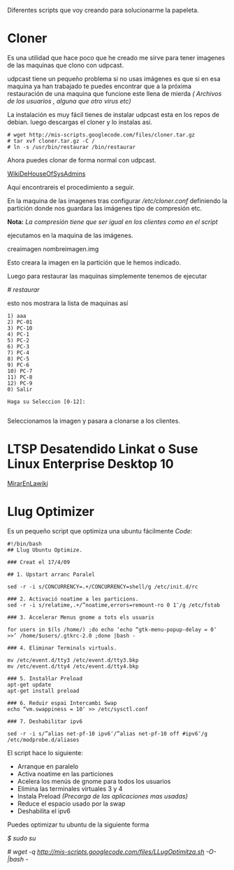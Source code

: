 Diferentes scripts que voy creando para solucionarme la papeleta.

# Cloner #

Es una utilidad que hace poco que he creado me sirve para tener imagenes de las maquinas
que clono con udpcast.

udpcast tiene un pequeño problema si no usas imágenes es que si en esa maquina ya han trabajado te puedes encontrar que a la próxima restauración de una maquina que funcione este llena de mierda _( Archivos de los usuarios , alguna que otro virus etc)_

La instalación es muy fácil tienes de instalar udpcast esta en los repos de debian.
luego descargas el cloner y lo instalas así.
```
# wget http://mis-scripts.googlecode.com/files/cloner.tar.gz
# tar xvf cloner.tar.gz -C /
# ln -s /usr/bin/restaurar /bin/restaurar
```

Ahora puedes clonar de forma normal con udpcast.

[WikiDeHouseOfSysAdmins](http://wiki.houseofsysadmins.com/spip.php?article15)

Aquí encontrareis el procedimiento a seguir.

En la maquina de las imagenes tras configurar _/etc/cloner.conf_ definiendo la partición donde nos guardara las imágenes tipo de compresión etc.

**Nota:** _La compresión tiene que ser igual en los clientes como en el script_

ejecutamos en la maquina de las imágenes.

creaimagen nombreimagen.img

Esto creara la imagen en la partición que le hemos indicado.

Luego para restaurar las maquinas simplemente tenemos de ejecutar

_# restaurar_

esto nos mostrara la lista de maquinas así

```
1) aaa 
2) PC-01 
3) PC-10 
4) PC-1 
5) PC-2 
6) PC-3 
7) PC-4 
8) PC-5 
9) PC-6 
10) PC-7 
11) PC-8 
12) PC-9 
0) Salir

Haga su Seleccion [0-12]: 


```

Seleccionamos la imagen y pasara a clonarse a los clientes.

# LTSP Desatendido Linkat o Suse Linux Enterprise Desktop 10 #

[MirarEnLawiki](http://code.google.com/p/mis-scripts/wiki/LTSPLinkatOSuseLinuxEnterpriseDesktop)

# Llug Optimizer #

Es un pequeño script que optimiza una ubuntu fácilmente
_Code:_

```
#!/bin/bash
## Llug Ubuntu Optimize.

### Creat el 17/4/09

## 1. Upstart arranc Paralel

sed -r -i s/CONCURRENCY=.+/CONCURRENCY=shell/g /etc/init.d/rc

### 2. Activació noatime a les particions.
sed -r -i s/relatime,.+/”noatime,errors=remount-ro 0 1″/g /etc/fstab

### 3. Accelerar Menus gnome a tots els usuaris

for users in $(ls /home/) ;do echo ‘echo “gtk-menu-popup-delay = 0″ >>’ /home/$users/.gtkrc-2.0 ;done |bash -

### 4. Eliminar Terminals virtuals.

mv /etc/event.d/tty3 /etc/event.d/tty3.bkp
mv /etc/event.d/tty4 /etc/event.d/tty4.bkp

### 5. Instaŀlar Preload
apt-get update
apt-get install preload

### 6. Reduir espai Intercambi Swap
echo “vm.swappiness = 10″ >> /etc/sysctl.conf

### 7. Deshabilitar ipv6

sed -r -i s/”alias net-pf-10 ipv6″/”alias net-pf-10 off #ipv6″/g /etc/modprobe.d/aliases
```

El script hace lo siguiente:
  * Arranque en paralelo
  * Activa noatime en las particiones
  * Acelera los menús de gnome para todos los usuarios
  * Elimina las terminales virtuales 3 y 4
  * Instala Preload _(Precarga de las aplicaciones mas usadas)_
  * Reduce el espacio usado por la swap
  * Deshabilita el ipv6

Puedes optimizar tu ubuntu de la siguiente forma

_$ sudo su_

_# wget -q  http://mis-scripts.googlecode.com/files/LLugOptimitza.sh   -O- |bash -_